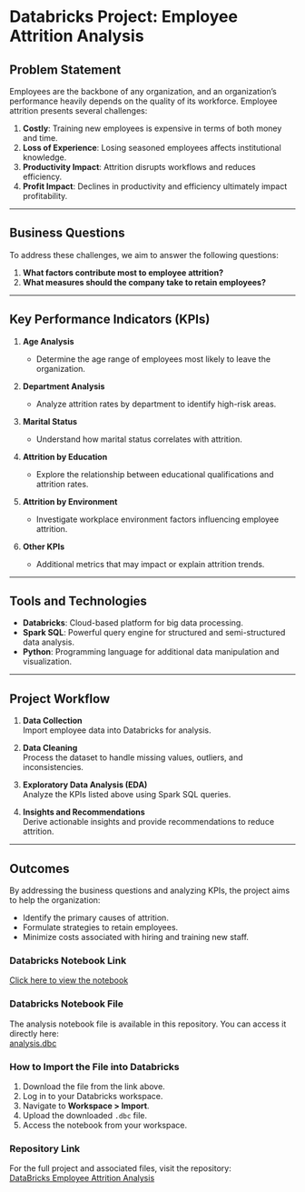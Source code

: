 # Databricks Project: Employee Attrition Analysis

## Problem Statement
Employees are the backbone of any organization, and an organization’s performance heavily depends on the quality of its workforce. Employee attrition presents several challenges:

1. **Costly**: Training new employees is expensive in terms of both money and time.
2. **Loss of Experience**: Losing seasoned employees affects institutional knowledge.
3. **Productivity Impact**: Attrition disrupts workflows and reduces efficiency.
4. **Profit Impact**: Declines in productivity and efficiency ultimately impact profitability.

---

## Business Questions
To address these challenges, we aim to answer the following questions:

1. **What factors contribute most to employee attrition?**
2. **What measures should the company take to retain employees?**

---

## Key Performance Indicators (KPIs)

1. **Age Analysis**  
   - Determine the age range of employees most likely to leave the organization.

2. **Department Analysis**  
   - Analyze attrition rates by department to identify high-risk areas.

3. **Marital Status**  
   - Understand how marital status correlates with attrition.

4. **Attrition by Education**  
   - Explore the relationship between educational qualifications and attrition rates.

5. **Attrition by Environment**  
   - Investigate workplace environment factors influencing employee attrition.

6. **Other KPIs**  
   - Additional metrics that may impact or explain attrition trends.

---

## Tools and Technologies
- **Databricks**: Cloud-based platform for big data processing.
- **Spark SQL**: Powerful query engine for structured and semi-structured data analysis.
- **Python**: Programming language for additional data manipulation and visualization.

---

## Project Workflow
1. **Data Collection**  
   Import employee data into Databricks for analysis.

2. **Data Cleaning**  
   Process the dataset to handle missing values, outliers, and inconsistencies.

3. **Exploratory Data Analysis (EDA)**  
   Analyze the KPIs listed above using Spark SQL queries.

4. **Insights and Recommendations**  
   Derive actionable insights and provide recommendations to reduce attrition.

---

## Outcomes
By addressing the business questions and analyzing KPIs, the project aims to help the organization:
- Identify the primary causes of attrition.
- Formulate strategies to retain employees.
- Minimize costs associated with hiring and training new staff.

### Databricks Notebook Link  
[Click here to view the notebook](https://databricks-prod-cloudfront.cloud.databricks.com/public/4027ec902e239c93eaaa8714f173bcfc/7128274004367966/600111859141726/5258328015260900/latest.html)


### Databricks Notebook File  
The analysis notebook file is available in this repository. You can access it directly here:  
[analysis.dbc](https://github.com/mr-pratyush/DataBricks-Employee-Attrition-Analysis/blob/main/analysis.dbc)

### How to Import the File into Databricks
1. Download the file from the link above.
2. Log in to your Databricks workspace.
3. Navigate to **Workspace > Import**.
4. Upload the downloaded `.dbc` file.
5. Access the notebook from your workspace.

### Repository Link
For the full project and associated files, visit the repository:  
[DataBricks Employee Attrition Analysis](https://github.com/mr-pratyush/DataBricks-Employee-Attrition-Analysis)


